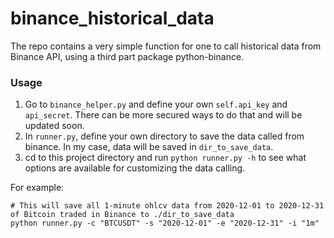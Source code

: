 # binance_historical_data
The repo contains a very simple function for one to call historical data from Binance API, using a third part package python-binance.

### Usage

1) Go to `binance_helper.py` and define your own `self.api_key` and `api_secret`. There can be more secured ways to do that and will be updated soon.
2) In `runner.py`, define your own directory to save the data called from binance. In my case, data will be saved in `dir_to_save_data`.
3) cd to this project directory and run `python runner.py -h` to see what options are available for customizing the data calling.

For example:

```{python}
# This will save all 1-minute ohlcv data from 2020-12-01 to 2020-12-31 of Bitcoin traded in Binance to ./dir_to_save_data
python runner.py -c "BTCUSDT" -s "2020-12-01" -e "2020-12-31" -i "1m"
```

